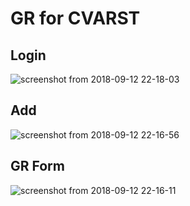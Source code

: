 # GR for CVARST

## Login

![screenshot from 2018-09-12 22-18-03](https://user-images.githubusercontent.com/21971681/45431208-c25f8b00-b6d9-11e8-973a-9a819a8c3f84.png)


## Add

![screenshot from 2018-09-12 22-16-56](https://user-images.githubusercontent.com/21971681/45431214-c7bcd580-b6d9-11e8-86ee-8689cb3184ee.png)
## GR Form

![screenshot from 2018-09-12 22-16-11](https://user-images.githubusercontent.com/21971681/45431220-cbe8f300-b6d9-11e8-8080-8e73c03307d1.png)